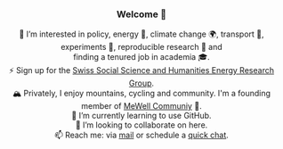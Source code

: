 <h3 align="center">Welcome 👋</h3>
<p align="center">
👀 I’m interested in policy, energy 🔋, climate change 🌍, transport 🚗, experiments 🎲, reproducible research 🔁 and <br> 
  finding a tenured job in academia 🎓. 
  <br> 
  ⚡️ Sign up for the <a href="https://t1p.de/SSHEnergy">Swiss Social Science and Humanities Energy Research Group</a>.  
    <br> 
  🏔️ Privately, I enjoy mountains, cycling and community. I'm a founding member of <a href="https://mewellcommunity.ch" ">MeWell Communiy</a> 🧠. 
  <br>
🌱 I’m currently learning to use GitHub.    <br> 
🤝  I’m looking to collaborate on here.     <br> 
 📫 Reach me: via <a href="mailto:gracia.brueckmann@unibe.ch">mail</a> or schedule a <a href="https://cal.com/brueckmann/quick-chat-15">quick chat</a>.
 <br><br>
</p>






<!---
- 👋 Hi, I’m @brueckmann Nice to e-meet you!
- 👀 I’m (professionally) interested in policy, energy🔋, climate change🌍, transport🚗, experiments🎲, reproducible research 🔁 and finding a tenured job in academia🎓.
I organize the Swiss Social Science and Humanities Energy Research Group. Sign up here: https://t1p.de/SSHEnergy ⚡️
Privately, I enjoy mountains, cycling and community. I am found member of https://mewellcommunity.ch promoting mental health 🧠 among members of Universities around Zurich. 
- 🌱 I’m currently learning to use GitHub.
- 💞️ I’m looking to collaborate on here. 🤝
- 📫 How to reach me? Mastodon: @brueckmann@fediscience.org Bluesky: @brueckmann.bsky.social or mail me 
--->

<!---
brueckmann/brueckmann is a ✨ special ✨ repository because its `README.md` (this file) appears on your GitHub profile.
You can click the Preview link to take a look at your changes.
--->
